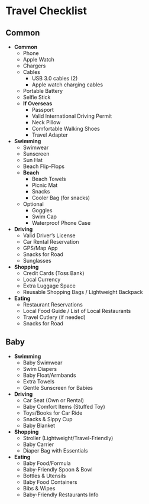 # Travel Checklist

## Common

- **Common**
  - Phone
  - Apple Watch
  - Chargers
  - Cables
    - USB 3.0 cables (2)
    - Apple watch charging cables
  - Portable Battery
  - Selfie Stick
  - **If Overseas**
    - Passport
    - Valid International Driving Permit
    - Neck Pillow
    - Comfortable Walking Shoes
    - Travel Adapter
- **Swimming**
  - Swimwear
  - Sunscreen
  - Sun Hat
  - Beach Flip-Flops
  - **Beach**
    - Beach Towels
    - Picnic Mat
    - Snacks
    - Cooler Bag (for snacks)
  - Optional
    - Goggles
    - Swim Cap
    - Waterproof Phone Case
- **Driving**
  - Valid Driver’s License
  - Car Rental Reservation
  - GPS/Map App
  - Snacks for Road
  - Sunglasses
- **Shopping**
  - Credit Cards (Toss Bank)
  - Local Currency
  - Extra Luggage Space
  - Reusable Shopping Bags / Lightweight Backpack
- **Eating**
  - Restaurant Reservations
  - Local Food Guide / List of Local Restaurants
  - Travel Cutlery (if needed)
  - Snacks for Road


## Baby

- **Swimming**
  - Baby Swimwear
  - Swim Diapers
  - Baby Float/Armbands
  - Extra Towels
  - Gentle Sunscreen for Babies
- **Driving**
  - Car Seat (Own or Rental)
  - Baby Comfort Items (Stuffed Toy)
  - Toys/Books for Car Ride
  - Snacks & Sippy Cup
  - Baby Blanket
- **Shopping**
  - Stroller (Lightweight/Travel-Friendly)
  - Baby Carrier
  - Diaper Bag with Essentials
- **Eating**
  - Baby Food/Formula
  - Baby-Friendly Spoon & Bowl
  - Bottles & Utensils
  - Baby Food Containers
  - Bibs & Wipes
  - Baby-Friendly Restaurants Info

